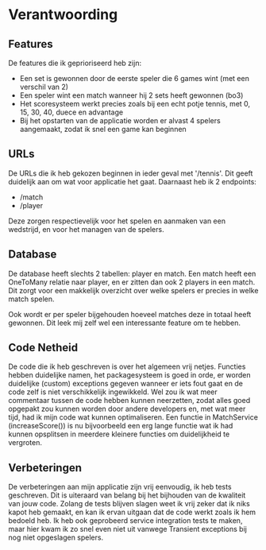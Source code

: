 # Verantwoording

## Features

De features die ik geprioriseerd heb zijn:
 - Een set is gewonnen door de eerste speler die 6 games wint (met een verschil van 2)
 - Een speler wint een match wanneer hij 2 sets heeft gewonnen (bo3)
 - Het scoresysteem werkt precies zoals bij een echt potje tennis, met 0, 15, 30, 40, duece en advantage
 - Bij het opstarten van de applicatie worden er alvast 4 spelers aangemaakt, zodat ik snel een game kan beginnen

## URLs
De URLs die ik heb gekozen beginnen in ieder geval met '/tennis'. Dit geeft duidelijk aan om wat voor applicatie het gaat.
Daarnaast heb ik 2 endpoints:
- /match
- /player

Deze zorgen respectievelijk voor het spelen en aanmaken van een wedstrijd, en voor het managen van de spelers.

## Database
De database heeft slechts 2 tabellen: player en match. Een match heeft een OneToMany relatie naar player, en er zitten dan ook 2 players in een match. 
Dit zorgt voor een makkelijk overzicht over welke spelers er precies in welke match spelen.

Ook wordt er per speler bijgehouden hoeveel matches deze in totaal heeft gewonnen. Dit leek mij zelf wel een interessante feature om te hebben.

## Code Netheid
De code die ik heb geschreven is over het algemeen vrij netjes. Functies hebben duidelijke namen, het packagesysteem is goed in orde, er worden duidelijke (custom) exceptions gegeven wanneer er iets fout gaat en de code zelf is niet verschikkelijk ingewikkeld.
Wel zou ik wat meer commentaar tussen de code hebben kunnen neerzetten, zodat alles goed opgepakt zou kunnen worden door andere developers en, met wat meer tijd, had ik mijn code wat kunnen optimaliseren. 
Een functie in MatchService (increaseScore()) is nu bijvoorbeeld een erg lange functie wat ik had kunnen opsplitsen in meerdere kleinere functies om duidelijkheid te vergroten. 

## Verbeteringen
De verbeteringen aan mijn applicatie zijn vrij eenvoudig, ik heb tests geschreven. Dit is uiteraard van belang
bij het bijhouden van de kwaliteit van jouw code. Zolang de tests blijven slagen weet ik vrij zeker dat ik niks kapot heb gemaakt,
en kan ik ervan uitgaan dat de code werkt zoals ik hem bedoeld heb. Ik heb ook geprobeerd service integration tests te maken, maar 
hier kwam ik zo snel even niet uit vanwege Transient exceptions bij nog niet opgeslagen spelers.

